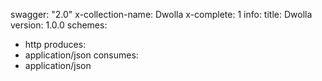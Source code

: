 swagger: "2.0"
x-collection-name: Dwolla
x-complete: 1
info:
  title: Dwolla
  version: 1.0.0
schemes:
- http
produces:
- application/json
consumes:
- application/json